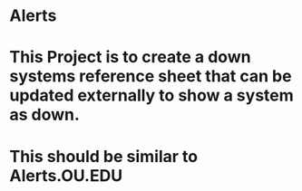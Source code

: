 # Alerts
# This Project is to create a down systems reference sheet that can be updated externally to show a system as down.
# This should be similar to Alerts.OU.EDU
